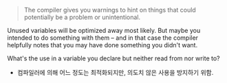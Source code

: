 >The compiler gives you warnings to hint on things that could potentially be a problem or unintentional.

Unused variables will be optimized away most likely. But maybe you intended to do something with them – and in that case the compiler helpfully notes that you may have done something you didn't want.

What's the use in a variable you declare but neither read from nor write to?

* 컴파일러에 의해 어느 정도는 최적화되지만, 의도치 않은 사용을 방지하기 위함.
